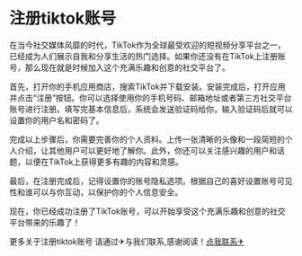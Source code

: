 # 注册tiktok账号

在当今社交媒体风靡的时代，TikTok作为全球最受欢迎的短视频分享平台之一，已经成为人们展示自我和分享生活的热门选择。如果你还没有在TikTok上注册账号，那么现在就是时候加入这个充满乐趣和创意的社交平台了。

首先，打开你的手机应用商店，搜索TikTok并下载安装。安装完成后，打开应用并点击“注册”按钮。你可以选择使用你的手机号码、邮箱地址或者第三方社交平台账号进行注册。填写完基本信息后，系统会发送验证码给你，输入验证码后就可以设置你的用户名和密码了。

完成以上步骤后，你需要完善你的个人资料。上传一张清晰的头像和一段简短的个人介绍，让其他用户可以更好地了解你。此外，你还可以关注感兴趣的用户和话题，以便在TikTok上获得更多有趣的内容和灵感。

最后，在注册完成后，记得设置你的账号隐私选项。根据自己的喜好设置账号可见性和谁可以与你互动，以保护你的个人信息安全。

现在，你已经成功注册了TikTok账号，可以开始享受这个充满乐趣和创意的社交平台带来的乐趣了！

更多关于注册tiktok账号 请通过✈与我们联系,感谢阅读！[点我联系✈](https://faq.G208.com)